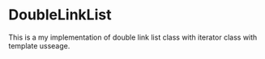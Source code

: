 # DoubleLinkList

This is a my implementation of double link list class with iterator class with template usseage.
